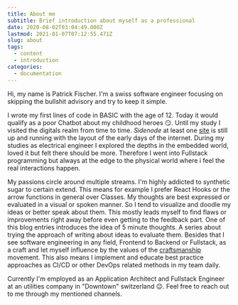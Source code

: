 ```yaml
---
title: About me
subtitle: Brief introduction about myself as a professional
date: 2020-08-02T03:04:49.000Z
lastmod: 2021-01-07T07:12:55.471Z
slug: about
tags:
  - content
  - introduction
categories:
  - documentation
---
```


Hi, my name is Patrick Fischer. I'm a swiss software engineer focusing on skipping the bullshit advisory and try to keep it simple.

I wrote my first lines of code in BASIC with the age of 12. Today it would qualify as a poor Chatbot about my childhood heroes :smirk:. Until my study I visited the digitals realm from time to time. _Sidenode_ at least one [site](http://www.autoelektrik-liestal.ch/) is still up and running with the layout of the early days of the internet. During my studies as electrical engineer I explored the depths in the embedded world, loved it but felt there should be more. Therefore I went into Fullstack programming but always at the edge to the physical world where i feel the real interactions happen.

My passions circle around multiple streams. I'm highly addicted to synthetic sugar to certain extend. This means for example I prefer React Hooks or the arrow functions in general over Classes.
My thoughts are best expressed or evaluated in a visual or spoken manner. So I tend to visualize and doodle my ideas or better speak about them. This mostly leads myself to find flaws or improvements right away before even getting to the feedback part. One of this blog entries introduces the idea of 5 minute thoughts. A series about trying the approach of writing about ideas to evaluate them.
Besides that I see software engineering in any field, Frontend to Backend or Fullstack, as a craft and let myself influence by the values of the [craftsmanship](https://en.wikipedia.org/wiki/Software_craftsmanship) movement. This also means I implement and educate best practice approaches as CI/CD or other DevOps related methods in my team daily.

Currently I'm employed as an Application Architect and Fullstack Engineer at an utilities company in "Downtown" switzerland :wink:.
Feel free to reach out to me through my mentioned channels.
